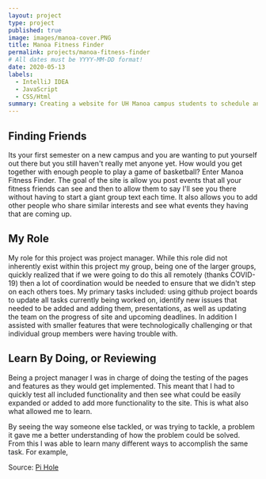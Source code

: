 ```yaml
---
layout: project
type: project
published: true
image: images/manoa-cover.PNG
title: Manoa Fitness Finder
permalink: projects/manoa-fitness-finder
# All dates must be YYYY-MM-DD format!
date: 2020-05-13
labels:
  - IntelliJ IDEA
  - JavaScript
  - CSS/Html
summary: Creating a website for UH Manoa campus students to schedule and meet up for events.
---
```


## Finding Friends

Its your first semester on a new campus and you are wanting to put yourself out there but you still haven't really met anyone yet. How would you get together with enough people to play a game of basketball? Enter Manoa Fitness Finder. The goal of the site is allow you post events that all your fitness friends can see and then to allow them to say I'll see you there without having to start a giant group text each time. It also allows you to add other people who share similar interests and see what events they having that are coming up.

## My Role

My role for this project was project manager. While this role did not inherently exist within this project my group, being one of the larger groups, quickly realized that if we were going to do this all remotely (thanks COVID-19) then a lot of coordination would be needed to ensure that we didn't step on each others toes. My primary tasks included: using github project boards to update all tasks currently being worked on, identify new issues that needed to be added and adding them, presentations, as well as updating the team on the progress of site and upcoming deadlines. In addition I assisted with smaller features that were technologically challenging or that individual group members were having trouble with.
 
 ## Learn By Doing, or Reviewing
 
 Being a project manager I was in charge of doing the testing of the pages and features as they would get implemented. This meant that I had to quickly test all included functionality and then see what could be easily expanded or added to add more functionality to the site. This is what also what allowed me to learn. 
 
 
 By seeing the way someone else tackled, or was trying to tackle, a problem it gave me a better understanding of how the problem could be solved. From this I was able to learn many different ways to accomplish the same task. For example, 
 
 

Source: <a href="https://pi-hole.net">Pi Hole</a>
